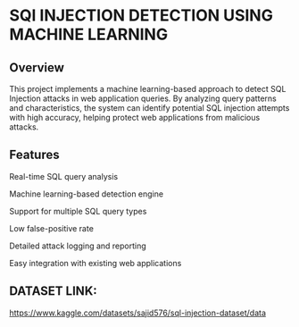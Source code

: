 # SQl INJECTION DETECTION USING MACHINE LEARNING

## Overview
This project implements a machine learning-based approach to detect SQL Injection attacks in web application queries. By analyzing query patterns and characteristics, the system can identify potential SQL injection attempts with high accuracy, helping protect web applications from malicious attacks.
 
 ## Features

Real-time SQL query analysis


Machine learning-based detection engine


Support for multiple SQL query types


Low false-positive rate


Detailed attack logging and reporting


Easy integration with existing web applications

## DATASET LINK:
https://www.kaggle.com/datasets/sajid576/sql-injection-dataset/data
